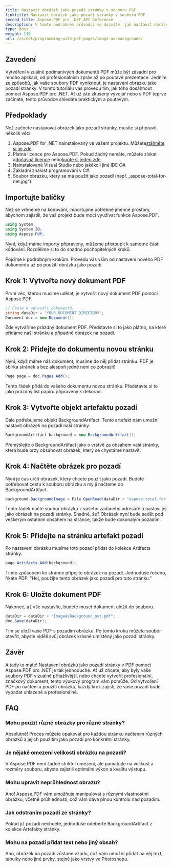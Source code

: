 ```yaml
---
title: Nastavit obrázek jako pozadí stránky v souboru PDF
linktitle: Nastavit obrázek jako pozadí stránky v souboru PDF
second_title: Aspose.PDF pro .NET API Reference
description: V tomto podrobném průvodci se dozvíte, jak nastavit obrázek jako pozadí stránky v PDF pomocí Aspose.PDF for .NET. Vytvářejte profesionální, vizuálně přitažlivé dokumenty.
type: docs
weight: 110
url: /cs/net/programming-with-pdf-pages/image-as-background/
---
```

## Zavedení

Vytváření vizuálně podmanivých dokumentů PDF může být zásadní pro mnoho aplikací, od profesionálních zpráv až po poutavé prezentace. Jedním ze způsobů, jak vaše soubory PDF vyniknout, je nastavení obrázku jako pozadí stránky. V tomto tutoriálu vás provedu tím, jak toho dosáhnout pomocí Aspose.PDF pro .NET. Ať už jste zkušený vývojář nebo s PDF teprve začínáte, tento průvodce shledáte praktickým a poutavým.

## Předpoklady

Než začnete nastavovat obrázek jako pozadí stránky, musíte si připravit několik věcí:

1.  Aspose.PDF for .NET nainstalovaný ve vašem projektu. Můžete[stáhněte si jej zde](https://releases.aspose.com/pdf/net/).
2.  Platná licence pro Aspose.PDF. Pokud žádný nemáte, můžete získat a[dočasná licence](https://purchase.aspose.com/temporary-license/) nebo[kupte si jeden zde](https://purchase.aspose.com/buy).
3. Nainstalované Visual Studio nebo jakékoli jiné IDE C#.
4. Základní znalost programování v C#.
5. Soubor obrázku, který se má použít jako pozadí (např. „aspose-total-for-net.jpg“).

## Importujte balíčky

Než se vrhneme na kódování, importujme potřebné jmenné prostory, abychom zajistili, že váš projekt bude moci využívat funkce Aspose.PDF.

```csharp
using System;
using System.IO;
using Aspose.Pdf;
```

Nyní, když máme importy připraveny, můžeme přistoupit k samotné části kódování. Rozdělíme si to do snadno pochopitelných kroků.

Pojďme k podrobným krokům. Provedu vás vším od nastavení nového PDF dokumentu až po použití obrázku jako pozadí.

## Krok 1: Vytvořte nový dokument PDF

První věc, kterou musíme udělat, je vytvořit nový dokument PDF pomocí Aspose.PDF.

```csharp
// Cesta k adresáři dokumentů.
string dataDir = "YOUR DOCUMENT DIRECTORY";
Document doc = new Document();
```

Zde vytváříme prázdný dokument PDF. Představte si to jako plátno, na které přidáme naši stránku a případně obrázek na pozadí.

## Krok 2: Přidejte do dokumentu novou stránku

Nyní, když máme náš dokument, musíme do něj přidat stránku. PDF je sbírka stránek a bez alespoň jedné není co zobrazit!

```csharp
Page page = doc.Pages.Add();
```

Tento řádek přidá do vašeho dokumentu novou stránku. Představte si to jako prázdný list papíru připravený k dekoraci.

## Krok 3: Vytvořte objekt artefaktu pozadí

Dále potřebujeme objekt BackgroundArtifact. Tento artefakt nám umožní nastavit obrázek na pozadí naší stránky.

```csharp
BackgroundArtifact background = new BackgroundArtifact();
```

Přemýšlejte o BackgroundArtifact jako o vrstvě za obsahem vaší stránky, která bude brzy obsahovat obrázek, který se chystáme nastavit.

## Krok 4: Načtěte obrázek pro pozadí

Nyní je čas určit obrázek, který chcete použít jako pozadí. Budete potřebovat cestu k souboru obrázku a my ji načteme do BackgroundArtifact.

```csharp
background.BackgroundImage = File.OpenRead(dataDir + "aspose-total-for-net.jpg");
```

Tento řádek načte soubor obrázku z vašeho zadaného adresáře a nastaví jej jako obrázek na pozadí stránky. Snadné, že? Obrázek nyní bude sedět pod veškerým ostatním obsahem na stránce, takže bude dokonalým pozadím.

## Krok 5: Přidejte na stránku artefakt pozadí

Po nastavení obrázku musíme toto pozadí přidat do kolekce Artifacts stránky.

```csharp
page.Artifacts.Add(background);
```

Tímto způsobem ke stránce připojíte obrázek na pozadí. Jednoduše řečeno, říkáte PDF: "Hej, použijte tento obrázek jako pozadí pro tuto stránku."

## Krok 6: Uložte dokument PDF

Nakonec, až vše nastavíte, budete muset dokument uložit do souboru.

```csharp
dataDir = dataDir + "ImageAsBackground_out.pdf";
doc.Save(dataDir);
```

Tím se uloží vaše PDF s pozadím obrázku. Po tomto kroku můžete soubor otevřít, abyste viděli svůj obrázek krásně umístěný jako pozadí stránky.

## Závěr

A tady to máte! Nastavení obrázku jako pozadí stránky v PDF pomocí Aspose.PDF pro .NET je tak jednoduché. Ať už chcete, aby byly vaše soubory PDF vizuálně přitažlivější, nebo chcete vytvořit profesionální, značkový dokument, tento výukový program vám pomůže. Od vytvoření PDF po načtení a použití obrázku, každý krok zajistí, že vaše pozadí bude vypadat uhlazeně a profesionálně.

## FAQ

### Mohu použít různé obrázky pro různé stránky?
Absolutně! Proces můžete opakovat pro každou stránku načtením různých obrázků a jejich použitím jako pozadí pro konkrétní stránky.

### Je nějaké omezení velikosti obrázku na pozadí?
V Aspose.PDF není žádné striktní omezení, ale pamatujte na velikost a rozměry souboru, abyste zajistili optimální výkon a kvalitu výstupu.

### Mohu upravit neprůhlednost obrazu?
Ano! Aspose.PDF vám umožňuje manipulovat s různými vlastnostmi obrázku, včetně průhlednosti, což vám dává plnou kontrolu nad pozadím.

### Jak odstraním pozadí ze stránky?
Pokud již pozadí nechcete, jednoduše odeberte BackgroundArtifact z kolekce Artefakty stránky.

### Mohu na pozadí přidat text nebo jiný obsah?
Ano, obrázek na pozadí zůstane vzadu, což vám umožní přidat na něj text, tabulky nebo jiné prvky, stejně jako vrstvy ve Photoshopu.